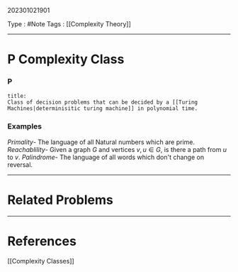 202301021901

Type : #Note
Tags : [[Complexity Theory]]

---
# P Complexity Class

###  P
```ad-note
title:
Class of decision problems that can be decided by a [[Turing Machines|determinisitic turing machine]] in polynomial time.
```

### Examples
_Primality_- The language of all Natural numbers which are prime.
_Reachablility_- Given a graph $G$ and vertices $v, u\in G$, is there a path from $u$ to $v$.
_Palindrome_- The language of all words which don't change on reversal.

---
# Related Problems

---
# References
[[Complexity Classes]]
